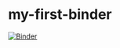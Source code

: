 # my-first-binder
[![Binder](https://mybinder.org/badge_logo.svg)](https://mybinder.org/v2/gh/https/HEAD)
